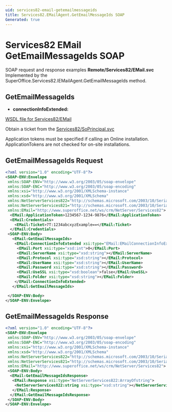 ```yaml
---
uid: services82-email-getemailmessageids
title: Services82.EMailAgent.GetEmailMessageIds SOAP
Generated: true
---
```


# Services82 EMail GetEmailMessageIds SOAP

SOAP request and response examples **Remote/Services82/EMail.svc**
Implemented by the <see cref="M:SuperOffice.Services82.IEMailAgent.GetEmailMessageIds">SuperOffice.Services82.IEMailAgent.GetEmailMessageIds</see> method.

## GetEmailMessageIds



* **connectionInfoExtended:** 



[WSDL file for Services82/EMail](../Services82-EMail.md)

Obtain a ticket from the [Services82/SoPrincipal.svc](../SoPrincipal/index.md)

Application tokens must be specified if calling an Online installation. ApplicationTokens are not checked for on-site installations.

## GetEmailMessageIds Request

```xml
<?xml version="1.0" encoding="UTF-8"?>
<SOAP-ENV:Envelope
 xmlns:SOAP-ENV="http://www.w3.org/2003/05/soap-envelope"
 xmlns:SOAP-ENC="http://www.w3.org/2003/05/soap-encoding"
 xmlns:xsi="http://www.w3.org/2001/XMLSchema-instance"
 xmlns:xsd="http://www.w3.org/2001/XMLSchema"
 xmlns:NetServerServices822="http://schemas.microsoft.com/2003/10/Serialization/Arrays"
 xmlns:NetServerServices821="http://schemas.microsoft.com/2003/10/Serialization/"
 xmlns:EMail="http://www.superoffice.net/ws/crm/NetServer/Services82">
  <EMail:ApplicationToken>1234567-1234-9876</EMail:ApplicationToken>
  <EMail:Credentials>
    <EMail:Ticket>7T:1234abcxyzExample==</EMail:Ticket>
  </EMail:Credentials>
 <SOAP-ENV:Body>
   <EMail:GetEmailMessageIds>
    <EMail:ConnectionInfoExtended xsi:type="EMail:EMailConnectionInfoExtended">
     <EMail:Port xsi:type="xsd:int">0</EMail:Port>
     <EMail:ServerName xsi:type="xsd:string"></EMail:ServerName>
     <EMail:Protocol xsi:type="xsd:string"></EMail:Protocol>
     <EMail:UserName xsi:type="xsd:string"></EMail:UserName>
     <EMail:Password xsi:type="xsd:string"></EMail:Password>
     <EMail:UseSSL xsi:type="xsd:boolean">false</EMail:UseSSL>
     <EMail:Folder xsi:type="xsd:string"></EMail:Folder>
    </EMail:ConnectionInfoExtended>
   </EMail:GetEmailMessageIds>

 </SOAP-ENV:Body>
</SOAP-ENV:Envelope>

```


## GetEmailMessageIds Response

```xml
<?xml version="1.0" encoding="UTF-8"?>
<SOAP-ENV:Envelope
 xmlns:SOAP-ENV="http://www.w3.org/2003/05/soap-envelope"
 xmlns:SOAP-ENC="http://www.w3.org/2003/05/soap-encoding"
 xmlns:xsi="http://www.w3.org/2001/XMLSchema-instance"
 xmlns:xsd="http://www.w3.org/2001/XMLSchema"
 xmlns:NetServerServices822="http://schemas.microsoft.com/2003/10/Serialization/Arrays"
 xmlns:NetServerServices821="http://schemas.microsoft.com/2003/10/Serialization/"
 xmlns:EMail="http://www.superoffice.net/ws/crm/NetServer/Services82">
 <SOAP-ENV:Body>
  <EMail:GetEmailMessageIdsResponse>
   <EMail:Response xsi:type="NetServerServices822:ArrayOfstring">
    <NetServerServices822:string xsi:type="xsd:string"></NetServerServices822:string>
   </EMail:Response>
  </EMail:GetEmailMessageIdsResponse>
 </SOAP-ENV:Body>
</SOAP-ENV:Envelope>

```

